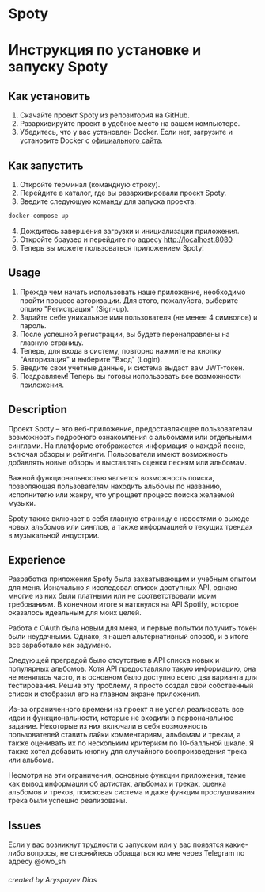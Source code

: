 # Spoty

# Инструкция по установке и запуску Spoty

## Как установить

1. Скачайте проект Spoty из репозитория на GitHub.
2. Разархивируйте проект в удобное место на вашем компьютере.
3. Убедитесь, что у вас установлен Docker. Если нет, загрузите и установите Docker с [официального сайта](https://www.docker.com/get-started).

## Как запустить

1. Откройте терминал (командную строку).
2. Перейдите в каталог, где вы разархивировали проект Spoty.
3. Введите следующую команду для запуска проекта:


```bash
docker-compose up
```

4. Дождитесь завершения загрузки и инициализации приложения.
5. Откройте браузер и перейдите по адресу [http://localhost:8080](http://localhost:8080)
6. Теперь вы можете пользоваться приложением Spoty!

## Usage
1. Прежде чем начать использовать наше приложение, необходимо пройти процесс авторизации. Для этого, пожалуйста, выберите опцию "Регистрация" (Sign-up).
2. Задайте себе уникальное имя пользователя (не менее 4 символов) и пароль.
3. После успешной регистрации, вы будете перенаправлены на главную страницу.
4. Теперь, для входа в систему, повторно нажмите на кнопку "Авторизация" и выберите "Вход" (Login).
5. Введите свои учетные данные, и система выдаст вам JWT-токен.
6. Поздравляем! Теперь вы готовы использовать все возможности приложения.

## Description

Проект Spoty – это веб-приложение, предоставляющее пользователям возможность подробного ознакомления с альбомами или отдельными синглами. На платформе отображается информация о каждой песне, включая обзоры и рейтинги. Пользователи имеют возможность добавлять новые обзоры и выставлять оценки песням или альбомам.

Важной функциональностью является возможность поиска, позволяющая пользователям находить альбомы по названию, исполнителю или жанру, что упрощает процесс поиска желаемой музыки.

Spoty также включает в себя главную страницу с новостями о выходе новых альбомов или синглов, а также информацией о текущих трендах в музыкальной индустрии.


## Experience

Разработка приложения Spoty была захватывающим и учебным опытом для меня. Изначально я исследовал список доступных API, однако многие из них были платными или не соответствовали моим требованиям. В конечном итоге я наткнулся на API Spotify, которое оказалось идеальным для моих целей.

Работа с OAuth была новым для меня, и первые попытки получить токен были неудачными. Однако, я нашел альтернативный способ, и в итоге все заработало как задумано.

Следующей преградой было отсутствие в API списка новых и популярных альбомов. Хотя API предоставляло такую информацию, она не менялась часто, и в основном было доступно всего два варианта для тестирования. Решив эту проблему, я просто создал свой собственный список и отобразил его на главном экране приложения.

Из-за ограниченного времени на проект я не успел реализовать все идеи и функциональности, которые не входили в первоначальное задание. Некоторые из них включали в себя возможность пользователей ставить лайки комментариям, альбомам и трекам, а также оценивать их по нескольким критериям по 10-балльной шкале. Я также хотел добавить кнопку для случайного воспроизведения трека или альбома.

Несмотря на эти ограничения, основные функции приложения, такие как вывод информации об артистах, альбомах и треках, оценка альбомов и треков, поисковая система и даже функция прослушивания трека были успешно реализованы.

## Issues 

Если у вас возникнут трудности с запуском или у вас появятся какие-либо вопросы, не стесняйтесь обращаться ко мне через Telegram по адресу @owo_sh

###### created by Aryspayev Dias

